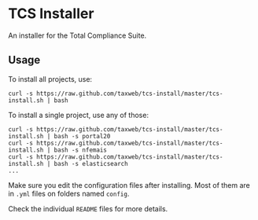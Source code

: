 # TCS Installer

An installer for the Total Compliance Suite.

## Usage

To install all projects, use:

    curl -s https://raw.github.com/taxweb/tcs-install/master/tcs-install.sh | bash

To install a single project, use any of those:

    curl -s https://raw.github.com/taxweb/tcs-install/master/tcs-install.sh | bash -s portal20
	curl -s https://raw.github.com/taxweb/tcs-install/master/tcs-install.sh | bash -s nfemais
	curl -s https://raw.github.com/taxweb/tcs-install/master/tcs-install.sh | bash -s elasticsearch
	...

Make sure you edit the configuration files after installing.
Most of them are in `.yml` files on folders named `config`.

Check the individual `README` files for more details.
